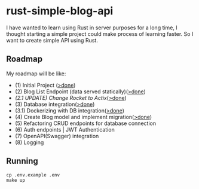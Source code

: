 # rust-simple-blog-api

I have wanted to learn using Rust in server purposes for a long time, I thought starting a simple project could make process of learning faster. So I want to create simple API using Rust.

## Roadmap
My roadmap will be like:
- (1) Initial Project ([>done](https://github.com/aliereno/rust-simple-blog-api/tree/2d48a693a5fcb0bd1cecafbb410018ee2771deff))
- (2) Blog List Endpoint (data served statically)([>done](https://github.com/aliereno/rust-simple-blog-api/tree/79e18cc601dffa7d22cd827885c319659fd31982))
- *(2.1 UPDATE) Change Rocket to Actix*([>done](https://github.com/aliereno/rust-simple-blog-api/commit/b965874d5f1005878c90d050867bb59a58c69026))
- (3) Database integration([>done](https://github.com/aliereno/rust-simple-blog-api/tree/93cf2dcf305a9f22c5ce8c28f7ab27ed51e739f9))
- (3.1) Dockerizing with DB integration([>done](https://github.com/aliereno/rust-simple-blog-api/tree/93cf2dcf305a9f22c5ce8c28f7ab27ed51e739f9))
- (4) Create Blog model and implement migration([>done](https://github.com/aliereno/rust-simple-blog-api/commits/main))
- (5) Refactoring CRUD endpoints for database connection
- (6) Auth endpoints | JWT Authentication
- (7) OpenAPI(Swagger) integration
- (8) Logging


## Running
```
cp .env.example .env
make up
```